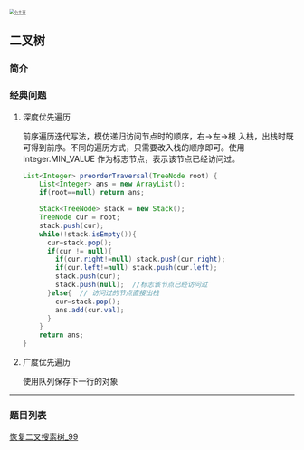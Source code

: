<p> 
<a href="http://coco66.info:88">
<img src="http://coco66.info:88/leetcode/picture/home.png" alt="小土豆" style="zoom:50%;" /></a>
</p>

## 二叉树

### 简介



### 经典问题

1. 深度优先遍历

   前序遍历迭代写法，模仿递归访问节点时的顺序，右->左->根 入栈，出栈时既可得到前序。不同的遍历方式，只需要改入栈的顺序即可。使用Integer.MIN_VALUE 作为标志节点，表示该节点已经访问过。

   ```java
   List<Integer> preorderTraversal(TreeNode root) {
       List<Integer> ans = new ArrayList();
       if(root==null) return ans;
   
       Stack<TreeNode> stack = new Stack();
       TreeNode cur = root;
       stack.push(cur);
       while(!stack.isEmpty()){
         cur=stack.pop();
         if(cur != null){
           if(cur.right!=null) stack.push(cur.right);
           if(cur.left!=null) stack.push(cur.left);
           stack.push(cur);
           stack.push(null);  //标志该节点已经访问过
         }else{  // 访问过的节点直接出栈
           cur=stack.pop();
           ans.add(cur.val);
         }
       }
       return ans;
   }
   ```

   

2. 广度优先遍历

   使用队列保存下一行的对象

----

### 题目列表 

[恢复二叉搜索树_99](http://coco66.info:88/leetcode/binarytree/LeetCode99.html)

